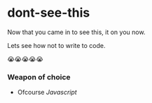 # dont-see-this

Now that you came in to see this, it on you now.

Lets see how not to write to code.

😭😭😭😭😭

### Weapon of choice

- Ofcourse *Javascript*